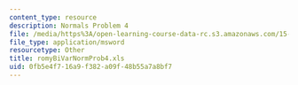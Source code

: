 ```yaml
---
content_type: resource
description: Normals Problem 4
file: /media/https%3A/open-learning-course-data-rc.s3.amazonaws.com/15-062-data-mining-spring-2003/0fb5e4f716a9f382a09f48b55a7a8bf7_romyBiVarNormProb4.xls
file_type: application/msword
resourcetype: Other
title: romyBiVarNormProb4.xls
uid: 0fb5e4f7-16a9-f382-a09f-48b55a7a8bf7
---
```

